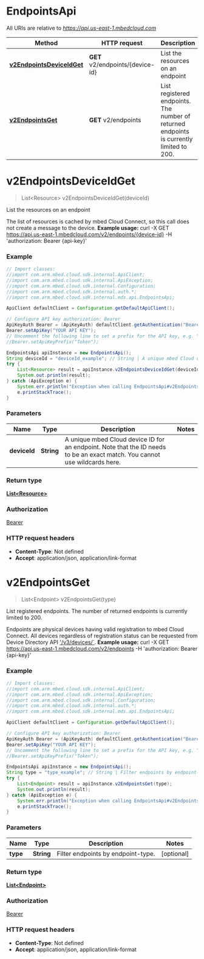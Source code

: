 # EndpointsApi

All URIs are relative to *https://api.us-east-1.mbedcloud.com*

Method | HTTP request | Description
------------- | ------------- | -------------
[**v2EndpointsDeviceIdGet**](EndpointsApi.md#v2EndpointsDeviceIdGet) | **GET** v2/endpoints/{device-id} | List the resources on an endpoint
[**v2EndpointsGet**](EndpointsApi.md#v2EndpointsGet) | **GET** v2/endpoints | List registered endpoints. The number of returned endpoints is currently limited to 200.


<a name="v2EndpointsDeviceIdGet"></a>
# **v2EndpointsDeviceIdGet**
> List&lt;Resource&gt; v2EndpointsDeviceIdGet(deviceId)

List the resources on an endpoint

The list of resources is cached by mbed Cloud Connect, so this call does not create a message to the device.  **Example usage:**      curl -X GET https://api.us-east-1.mbedcloud.com/v2/endpoints/{device-id} -H &#39;authorization: Bearer {api-key}&#39; 

### Example
```java
// Import classes:
//import com.arm.mbed.cloud.sdk.internal.ApiClient;
//import com.arm.mbed.cloud.sdk.internal.ApiException;
//import com.arm.mbed.cloud.sdk.internal.Configuration;
//import com.arm.mbed.cloud.sdk.internal.auth.*;
//import com.arm.mbed.cloud.sdk.internal.mds.api.EndpointsApi;

ApiClient defaultClient = Configuration.getDefaultApiClient();

// Configure API key authorization: Bearer
ApiKeyAuth Bearer = (ApiKeyAuth) defaultClient.getAuthentication("Bearer");
Bearer.setApiKey("YOUR API KEY");
// Uncomment the following line to set a prefix for the API key, e.g. "Token" (defaults to null)
//Bearer.setApiKeyPrefix("Token");

EndpointsApi apiInstance = new EndpointsApi();
String deviceId = "deviceId_example"; // String | A unique mbed Cloud device ID for an endpoint. Note that the ID needs to be an exact match. You cannot use wildcards here. 
try {
    List<Resource> result = apiInstance.v2EndpointsDeviceIdGet(deviceId);
    System.out.println(result);
} catch (ApiException e) {
    System.err.println("Exception when calling EndpointsApi#v2EndpointsDeviceIdGet");
    e.printStackTrace();
}
```

### Parameters

Name | Type | Description  | Notes
------------- | ------------- | ------------- | -------------
 **deviceId** | **String**| A unique mbed Cloud device ID for an endpoint. Note that the ID needs to be an exact match. You cannot use wildcards here.  |

### Return type

[**List&lt;Resource&gt;**](Resource.md)

### Authorization

[Bearer](../README.md#Bearer)

### HTTP request headers

 - **Content-Type**: Not defined
 - **Accept**: application/json, application/link-format

<a name="v2EndpointsGet"></a>
# **v2EndpointsGet**
> List&lt;Endpoint&gt; v2EndpointsGet(type)

List registered endpoints. The number of returned endpoints is currently limited to 200.

Endpoints are physical devices having valid registration to mbed Cloud Connect. All devices regardless of registration status can be requested from Device Directory API [&#39;/v3/devices/&#x60;](/docs/v1.2/api-references/device-directory-api.html#v3-devices).  **Example usage:**      curl -X GET https://api.us-east-1.mbedcloud.com/v2/endpoints -H &#39;authorization: Bearer {api-key}&#39; 

### Example
```java
// Import classes:
//import com.arm.mbed.cloud.sdk.internal.ApiClient;
//import com.arm.mbed.cloud.sdk.internal.ApiException;
//import com.arm.mbed.cloud.sdk.internal.Configuration;
//import com.arm.mbed.cloud.sdk.internal.auth.*;
//import com.arm.mbed.cloud.sdk.internal.mds.api.EndpointsApi;

ApiClient defaultClient = Configuration.getDefaultApiClient();

// Configure API key authorization: Bearer
ApiKeyAuth Bearer = (ApiKeyAuth) defaultClient.getAuthentication("Bearer");
Bearer.setApiKey("YOUR API KEY");
// Uncomment the following line to set a prefix for the API key, e.g. "Token" (defaults to null)
//Bearer.setApiKeyPrefix("Token");

EndpointsApi apiInstance = new EndpointsApi();
String type = "type_example"; // String | Filter endpoints by endpoint-type.
try {
    List<Endpoint> result = apiInstance.v2EndpointsGet(type);
    System.out.println(result);
} catch (ApiException e) {
    System.err.println("Exception when calling EndpointsApi#v2EndpointsGet");
    e.printStackTrace();
}
```

### Parameters

Name | Type | Description  | Notes
------------- | ------------- | ------------- | -------------
 **type** | **String**| Filter endpoints by endpoint-type. | [optional]

### Return type

[**List&lt;Endpoint&gt;**](Endpoint.md)

### Authorization

[Bearer](../README.md#Bearer)

### HTTP request headers

 - **Content-Type**: Not defined
 - **Accept**: application/json, application/link-format

